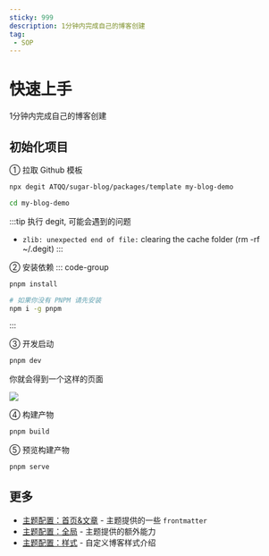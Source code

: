 ```yaml
---
sticky: 999
description: 1分钟内完成自己的博客创建
tag:
 - SOP
---
```


# 快速上手
1分钟内完成自己的博客创建

## 初始化项目 
① 拉取 Github 模板
```sh
npx degit ATQQ/sugar-blog/packages/template my-blog-demo
```
```sh
cd my-blog-demo
```

:::tip 执行 degit, 可能会遇到的问题
* `zlib: unexpected end of file:` clearing the cache folder (rm -rf ~/.degit)
:::

② 安装依赖
::: code-group

```sh [pnpm]
pnpm install
```

```sh [安装 PNPM]
# 如果你没有 PNPM 请先安装
npm i -g pnpm
```
:::

③ 开发启动
```sh
pnpm dev
```

你就会得到一个这样的页面

![](https://img.cdn.sugarat.top/mdImg/MTY3Njk4OTk2Mjc0Nw==676989962747)

④ 构建产物
```sh
pnpm build
```

⑤ 预览构建产物
```sh
pnpm serve
```

## 更多
* [主题配置：首页&文章](./../config/frontmatter.md) - 主题提供的一些 `frontmatter`
* [主题配置：全局](./../config/global.md) - 主题提供的额外能力
* [主题配置：样式](./../config/style.md) - 自定义博客样式介绍